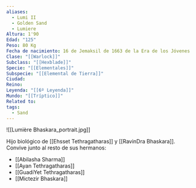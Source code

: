 ```yaml
---
aliases:
  - Lumi II
  - Golden Sand
  - Lumiere
Altura: 1'90
Edad: "125"
Peso: 80 Kg
Fecha de nacimiento: 16 de Jemaksil de 1663 de la Era de los Jóvenes
Clase: "[[Warlock]]"
Subclass: "[[Hexblade]]"
Specie: "[[Elementales]]"
Subspecie: "[[Elemental de Tierra]]"
Ciudad: 
Reino: 
Leyenda: "[[6º Leyenda]]"
Mundo: "[[Tríptico]]"
Related to: 
tags:
  - Sand
---
```

![[Lumière Bhaskara_portrait.jpg]]

Hijo biológico de [[Ehsset Tethragatharas]] y [[RavinDra Bhaskara]]. Convive junto al resto de sus hermanos:
- [[Abilasha Sharma]]
- [[Ayan Tethragatharas]]
- [[GuadiYet Tethragatharas]]
- [[Mictezir Bhaskara]]